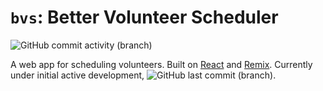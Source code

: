 # `bvs`: Better Volunteer Scheduler

![GitHub commit activity (branch)](https://img.shields.io/github/commit-activity/m/pwbriggs/bvs)

A web app for scheduling volunteers. Built on [React](https://react.dev/) and [Remix](https://remix.run/). Currently under initial active development,
![GitHub last commit (branch)](https://img.shields.io/github/last-commit/pwbriggs/bvs/main).
